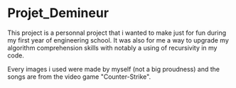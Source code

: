 # Projet_Demineur

This project is a personnal project that i wanted to make just for fun during my first year of engineering school.
It was also for me a way to upgrade my algorithm comprehension skills with notably a using of recursivity in my code.

Every images i used were made by myself (not a big proudness) and the songs are from the video game "Counter-Strike".
